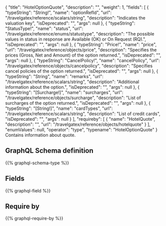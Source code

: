 {
  "title": "HotelOptionQuote",
  "description": "",
  "weight": 1,
  "fields": [
    {
      "typeString": "String!",
      "name": "optionRefId",
      "url": "/travelgatex/reference/scalars/string",
      "description": "Indicates the valuation key",
      "isDeprecated": "",
      "args": null
    },
    {
      "typeString": "StatusType!",
      "name": "status",
      "url": "/travelgatex/reference/enums/statustype",
      "description": "The possible values in status in response are Available (OK) or On Request (RQ).",
      "isDeprecated": "",
      "args": null
    },
    {
      "typeString": "Price!",
      "name": "price",
      "url": "/travelgatex/reference/objects/price",
      "description": "Specifies the prices (Gross, Net and Amount) of the option returned.",
      "isDeprecated": "",
      "args": null
    },
    {
      "typeString": "CancelPolicy!",
      "name": "cancelPolicy",
      "url": "/travelgatex/reference/objects/cancelpolicy",
      "description": "Specifies cancel policies of the option returned.",
      "isDeprecated": "",
      "args": null
    },
    {
      "typeString": "String",
      "name": "remarks",
      "url": "/travelgatex/reference/scalars/string",
      "description": "Additional information about the option.",
      "isDeprecated": "",
      "args": null
    },
    {
      "typeString": "[Surcharge!]",
      "name": "surcharges",
      "url": "/travelgatex/reference/objects/surcharge",
      "description": "List of surcharges of the option returned.",
      "isDeprecated": "",
      "args": null
    },
    {
      "typeString": "[String!]",
      "name": "cardTypes",
      "url": "/travelgatex/reference/scalars/string",
      "description": "List of credit cards",
      "isDeprecated": "",
      "args": null
    }
  ],
  "requireby": [
    {
      "name": "HotelQuote",
      "description": "",
      "url": "/travelgatex/reference/objects/hotelquote"
    }
  ],
  "enumValues": null,
  "operator": "type",
  "typename": "HotelOptionQuote"
}
Contains information about quote.
## GraphQL Schema definition

{{% graphql-schema-type %}}

## Fields

{{% graphql-field %}}

## Require by

{{% graphql-require-by %}}
